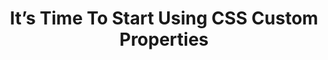 ---
layout: post
title: It’s Time To Start Using CSS Custom Properties
tags: [CSS, Sass]
share_image: https://static.hospodarets.com/img/blog/1492636730969905000.png
share_description: It’s Time To Start Using CSS Custom Properties (they are cross-browser)
external-url: https://www.smashingmagazine.com/2017/04/start-using-css-custom-properties/
external_site: Smashing Magazine
---